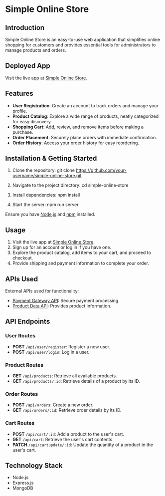 # Simple Online Store

## Introduction

Simple Online Store is an easy-to-use web application that simplifies online shopping for customers and provides essential tools for administrators to manage products and orders.

## Deployed App

Visit the live app at [Simple Online Store](https://simpleonlinestore.com).

## Features

- **User Registration**: Create an account to track orders and manage your profile.
- **Product Catalog**: Explore a wide range of products, neatly categorized for easy discovery.
- **Shopping Cart**: Add, review, and remove items before making a purchase.
- **Order Placement**: Securely place orders with immediate confirmation.
- **Order History**: Access your order history for easy reordering.


## Installation & Getting Started

1. Clone the repository:
git clone https://github.com/your-username/simple-online-store.git

2. Navigate to the project directory:
cd simple-online-store

3. Install dependencies:
npm install

4. Start the server:
npm run server


Ensure you have [Node.js](https://nodejs.org/) and [npm](https://www.npmjs.com/) installed.

## Usage

1. Visit the live app at [Simple Online Store](https://simpleonlinestore.com).
2. Sign up for an account or log in if you have one.
3. Explore the product catalog, add items to your cart, and proceed to checkout.
4. Provide shipping and payment information to complete your order.

## APIs Used

External APIs used for functionality:

- [Payment Gateway API](https://payment-gateway-api.com): Secure payment processing.
- [Product Data API](https://product-data-api.com): Provides product information.

## API Endpoints

### User Routes

- **POST** `/api/user/register`: Register a new user.
- **POST** `/api/user/login`: Log in a user.

### Product Routes

- **GET** `/api/products`: Retrieve all available products.
- **GET** `/api/products/:id`: Retrieve details of a product by its ID.

### Order Routes

- **POST** `/api/orders`: Create a new order.
- **GET** `/api/orders/:id`: Retrieve order details by its ID.

### Cart Routes

- **POST** `/api/cart/:id`: Add a product to the user's cart.
- **GET** `/api/cart`: Retrieve the user's cart contents.
- **PATCH** `/api/cartupdate/:id`: Update the quantity of a product in the user's cart.


## Technology Stack

- Node.js
- Express.js
- MongoDB
